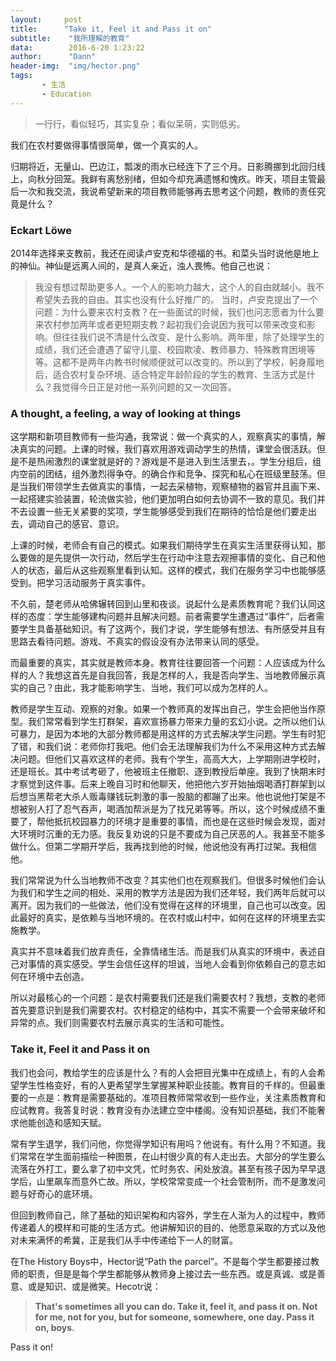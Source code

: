```yaml
---
layout:     post
title:      "Take it, Feel it and Pass it on"
subtitle:    "我所理解的教育"
data:        2016-6-20 1:23:22
author:      "Dann"
header-img:  "img/hector.png"
tags:
       - 生活
       - Education
---
```


> 一行行，看似轻巧，其实复杂；看似呆萌，实则低劣。

我们在农村要做得事情很简单，做一个真实的人。

归期将近，无量山、巴边江，瓢泼的雨水已经连下了三个月。日影腾挪到北回归线上，向秋分回笼。我鲜有离愁别绪，但如今却充满遗憾和愧疚。昨天，项目主管最后一次和我交流，我说希望新来的项目教师能够再去思考这个问题，教师的责任究竟是什么？

### Eckart Löwe
2014年选择来支教前，我还在阅读卢安克和华德福的书。和菜头当时说他是地上的神仙。神仙是远离人间的，是真人亲近，浊人畏怖。他自己也说：
> 我没有想过帮助更多人。一个人的影响力越大，这个人的自由就越小。我不希望失去我的自由。其实也没有什么好推广的。
当时，卢安克提出了一个问题：为什么要来农村支教？在一些面试的时候，我们也问志愿者为什么要来农村参加两年或者更短期支教？起初我们会说因为我可以带来改变和影响。但往往我们说不清是什么改变、是什么影响。两年里，除了处理学生的成绩，我们还会遭遇了留守儿童、校园欺凌、教师暴力、特殊教育困境等等。这都不是两年内教书时候顺便就可以改变的。所以到了学校，躬身履地后，适合农村复杂环境、适合特定年龄阶段的学生的教育、生活方式是什么？我觉得今日正是对他一系列问题的又一次回答。


###  A thought, a feeling, a way of looking at things
这学期和新项目教师有一些沟通，我常说：做一个真实的人，观察真实的事情，解决真实的问题。上课的时候，我们喜欢用游戏调动学生的热情，课堂会很活跃。但是不是热闹激烈的课堂就是好的？游戏是不是进入到生活里去，。学生分组后，组内空前的团结，组外激烈得争夺。的确合作和竞争、探究和私心在班级里鼓荡。但是当我们带领学生去做真实的事情，一起去采植物，观察植物的器官并且画下来、一起搭建实验装置，轮流做实验，他们更加明白如何去协调不一致的意见。我们并不去设置一些无关紧要的奖项，学生能够感受到我们在期待的恰恰是他们要走出去，调动自己的感官、意识。

上课的时候，老师会有自己的模式。如果我们期待学生在真实生活里获得认知，那么要做的是先提供一次行动，然后学生在行动中注意去观擦事情的变化、自己和他人的状态，最后从这些观察里看到认知。这样的模式，我们在服务学习中也能够感受到。把学习活动服务于真实事件。

不久前，楚老师从哈佛辗转回到山里和夜谈。说起什么是素质教育呢？我们认同这样的态度：学生能够建构问题并且解决问题。前者需要学生遭遇过“事件”，后者需要学生具备基础知识。有了这两个，我们才说，学生能够有想法、有所感受并且有思路去看待问题。游戏、不真实的假设没有办法带来认同的感受。

而最重要的真实，其实就是教师本身。教育往往要回答一个问题：人应该成为什么样的人？我想这首先是自我回答，我是怎样的人，我是否向学生、当地教师展示真实的自己？由此，我才能影响学生、当地，我们可以成为怎样的人。

教师是学生互动、观察的对象。如果一个教师真的发挥出自己，学生会把他当作原型。我们常常看到学生打群架，喜欢宣扬暴力带来力量的玄幻小说。之所以他们认可暴力，是因为本地的大部分教师都是用这样的方式去解决学生问题。学生有时犯了错，和我们说：老师你打我吧。他们会无法理解我们为什么不采用这种方式去解决问题。但他们又喜欢这样的老师。我有个学生，高高大大，上学期刚进学校时，还是班长。其中考试考砸了，他被班主任撤职、逐到教授后单座。我到了快期末时才察觉到这件事。后来上晚自习时和他聊天，他把他六岁开始抽烟喝酒打群架到以后想当黑帮老大杀人贩毒赚钱玩刺激的事一股脑的都蹦了出来。他也说他打架是不想被别人打了忍气吞声，喝酒加帮派是为了找兄弟等等。所以，这个时候成绩不重要了，帮他抵抗校园暴力的环境才是重要的事情，而也是在这些时候会发现，面对大环境时沉重的无力感。我反复劝说的只是不要成为自己厌恶的人。我甚至不能多做什么。但第二学期开学后，我再找到他的时候，他说他没有再打过架。我相信他。

我们常常说为什么当地教师不改变？其实他们也在观察我们。但很多时候他们会认为我们和学生之间的相处、采用的教学方法是因为我们还年轻，我们两年后就可以离开。因为我们的一些做法，他们没有觉得在这样的环境里，自己也可以改变。因此最好的真实，是依赖与当地环境的。在农村或山村中，如何在这样的环境里去实施教学。

真实并不意味着我们放弃责任，全靠情绪生活。而是我们从真实的环境中，表述自己对事情的真实感受。学生会信任这样的坦诚，当地人会看到你依赖自己的意志如何在环境中去创造。

所以对最核心的一个问题：是农村需要我们还是我们需要农村？我想，支教的老师首先要意识到是我们需要农村。农村稳定的结构中，其实不需要一个会带来破坏和异常的点。我们则需要农村去展示真实的生活和可能性。


### Take it, Feel it and Pass it on
我们也会问，教给学生的应该是什么？有的人会把目光集中在成绩上，有的人会希望学生性格变好，有的人更希望学生掌握某种职业技能。教育目的千样的。但最重要的一点是：教育是需要基础的。准项目教师常常收到一些作业，关注素质教育和应试教育。我答复时说：教育没有办法建立空中楼阁。没有知识基础，我们不能奢求他能创造和感知天赋。

常有学生退学，我们问他，你觉得学知识有用吗？他说有。有什么用？不知道。我们常常在学生面前描绘一种图景，在山村很少真的有人走出去。大部分的学生要么流落在外打工，要么拿了初中文凭，忙时务农、闲处放浪。甚至有孩子因为早早退学后，山里飙车而意外亡故。所以，学校常常变成一个社会管制所，而不是激发问题与好奇心的底环境。

但回到教师自己，除了基础的知识架构和内容外，学生在人渐为人的过程中，教师传递着人的模样和可能的生活方式。他讲解知识的目的、他愿意采取的方式以及他对未来满怀的希冀，正是我们从手中传递给下一人的财富。

在The History Boys中，Hector说“Path the parcel”。不是每个学生都要接过教师的职责，但是是每个学生都能够从教师身上接过去一些东西。或是真诚、或是善意、或是知识、或是微笑。Hecotr说：

> **That's sometimes all you can do. Take it, feel it, and pass it on. Not for me, not for you, but for someone, somewhere, one day. Pass it on, boys.**

Pass it on!




